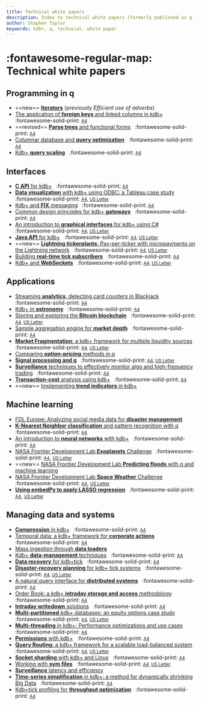 ```yaml
---
title: Technical white papers
description: Index to technical white papers (formerly published as q for Gods)
author: Stephen Taylor
keywords: kdb+, q, technical, white paper
---
```

# :fontawesome-regular-map: Technical white papers


## Programming in q

-   ==new== [**Iterators**](iterators/index.md) (previously _Efficient use of adverbs_)
-   [The application of **foreign keys** and linked columns in kdb+](foreign-keys.md) &nbsp; :fontawesome-solid-print: [<small>A4</small>](/download/wp/the_application_of_foreign_keys_and_linked_columns_in_kdb.pdf)
-   ==revised== [**Parse trees** and functional forms](parse-trees.md) &nbsp; :fontawesome-solid-print: [<small>A4</small>](/download/wp/parse_trees_and_functional_forms.pdf)
-   [Columnar database and **query optimization**](columnar-database/index.md) &nbsp; :fontawesome-solid-print: [<small>A4</small>](/download/wp/columnar_database_and_query_optimization.pdf)
-   [Kdb+ **query scaling**](query-scaling.md) &nbsp; :fontawesome-solid-print: [<small>A4</small>](/download/wp/kdb_query_scaling.pdf)


## Interfaces

-   [**C API** for kdb+](capi/index.md) &nbsp; :fontawesome-solid-print: [<small>A4</small>](/download/wp/c_api_for_kdb.pdf)
-   [**Data visualization** with kdb+ using ODBC: a Tableau case study](data-visualization/index.md) &nbsp; :fontawesome-solid-print: <small>[A4](/download/wp/data-visualization-a4.pdf), [US&nbsp;Letter](/download/wp/data-visualization-us.pdf)</small>
-   [Kdb+ and **FIX** messaging](fix-messaging.md) &nbsp; :fontawesome-solid-print: [<small>A4</small>](/download/wp/kdb_and_fix_messaging.pdf)
-   [Common design principles for kdb+ **gateways**](gateway-design/index.md) &nbsp; :fontawesome-solid-print: [<small>A4</small>](/download/wp/common_design_principles_for_kdb_gateways.pdf)
-   [An introduction to **graphical interfaces** for kdb+ using C#](gui/index.md) &nbsp; :fontawesome-solid-print: <small>[A4](/download/wp/csharp-gui-a4.pdf), [US&nbsp;Letter](/download/wp/csharp-gui-us.pdf)</small>
-   [**Java API** for kdb+](java-api/index.md) &nbsp; :fontawesome-solid-print: <small>[A4](/download/wp/java-api-a4.pdf), [US&nbsp;Letter](/download/wp/java-api-us.pdf)</small>
-   ==new== [**Lightning tickerplants**: Pay-per-ticker with micropayments on the Lightning network](lightning-tickerplants/index.md) &nbsp; :fontawesome-solid-print: <small>[A4](/download/wp/lightning-a4.pdf), [US&nbsp;Letter](/download/wp/lightning-us.pdf)</small>
-   [Building **real-time tick subscribers**](rt-tick/index.md) &nbsp; :fontawesome-solid-print: [<small>A4</small>](/download/wp/building_real_time_tick_subscribers.pdf)
-   [Kdb+ and **WebSockets**](websockets/index.md) &nbsp; :fontawesome-solid-print: <small>[A4](/download/wp/websockets-a4.pdf), [US&nbsp;Letter](/download/wp/websockets-us.pdf)</small>


## Applications

-   [Streaming **analytics**: detecting card counters in Blackjack](card-counters/index.md) &nbsp; :fontawesome-solid-print: [<small>A4</small>](/download/wp/card-counters-in-blackjack.pdf)
-   [Kdb+ in **astronomy**](astronomy.md) &nbsp; :fontawesome-solid-print: [<small>A4</small>](/download/wp/kdb_in_astronomy.pdf)
-   [Storing and exploring the **Bitcoin blockchain**](blockchain/index.md) &nbsp; :fontawesome-solid-print: <small>[A4](/download/wp/blockchain-a4.pdf), [US&nbsp;Letter](/download/wp/blockchain-us.pdf)</small>
-   [Sample aggregation engine for **market depth**](market-depth/index.md) &nbsp; :fontawesome-solid-print: [<small>A4</small>](/download/wp/sample_aggregation_engine_for_market_depth.pdf)
-   [**Market Fragmentation**: a kdb+ framework for multiple liquidity sources](market-fragmentation/index.md) &nbsp; :fontawesome-solid-print: <small>[A4](/download/wp/market-fragmentation-a4.pdf), [US&nbsp;Letter](/download/wp/market-fragmentation-us.pdf)</small>
-   [Comparing **option-pricing** methods in q](option-pricing/index.md)
-   [**Signal processing and q**](signal-processing/index.md) &nbsp; :fontawesome-solid-print: <small>[A4](/download/wp/signal-processing-a4.pdf), [US&nbsp;Letter](/download/wp/signal-processing-us.pdf)</small>
-   [**Surveillance** techniques to effectively monitor algo and high-frequency trading](surveillance/index.md) &nbsp; :fontawesome-solid-print: [<small>A4</small>](/download/wp/surveillance_techniques_to_effectively_monitor_algo_and_high_frequency_trading.pdf)
-   [**Transaction-cost** analysis using kdb+](transaction-cost.md) &nbsp; :fontawesome-solid-print: [<small>A4</small>](/download/wp/transaction_cost_analysis_using_kdb.pdf)
-   ==new== [Implementing **trend indicators** in kdb+](trend-indicators/index.md) 

## Machine learning

-   [FDL Europe: Analyzing social media data for **disaster management**](disaster-management/index.md) 
-   [**K-Nearest Neighbor classification** and pattern recognition with q](machine-learning/index.md) &nbsp; :fontawesome-solid-print: [<small>A4</small>](/download/wp/machine_learning_in_kdb.pdf)
-   [An introduction to **neural networks** with kdb+](neural-networks/index.md) &nbsp; :fontawesome-solid-print: <small>[A4](/download/wp/an_introduction_to_neural_networks_with_kdb.pdf)</small>
-   [NASA Frontier Development Lab **Exoplanets** Challenge](exoplanets/index.md) &nbsp; :fontawesome-solid-print: [<small>A4</small>](/download/wp/exoplanets-a4.pdf), [<small>US&nbsp;Letter</small>](/download/wp/exoplanets-us.pdf)
-   ==new== [NASA Frontier Development Lab **Predicting floods** with q and machine learning](disaster-floods/index.md)
-   [NASA Frontier Development Lab **Space Weather** Challenge](space-weather/index.md) &nbsp; :fontawesome-solid-print: [<small>A4</small>](/download/wp/space-weather-a4.pdf), [<small>US&nbsp;Letter</small>](/download/wp/space-weather-us.pdf)
-   [**Using embedPy to apply LASSO regression**](embedpy-lasso/index.md) &nbsp; :fontawesome-solid-print: [<small>A4</small>](/download/wp/embedpy-lasso-a4.pdf), [<small>US&nbsp;Letter</small>](/download/wp/embedpy-lasso-us.pdf)


## Managing data and systems

<!-- -   [Migrating a kdb+ HDB to **Amazon EC2**](../cloud/aws/index.md) &nbsp; :fontawesome-solid-print: <small>[A4](../cloud/aws/aws-ec2-a4.pdf), [US&nbsp;Letter](../cloud/aws/aws-ec2-us.pdf)</small> -->
<!-- -   ==new== [Serverless kdb+ on **AWS Lambda**](aws-lambda/index.md)  -->
-   [**Compression** in kdb+](compress/index.md) &nbsp; :fontawesome-solid-print: [<small>A4</small>](/download/wp/compression_in_kdb.pdf)
-   [Temporal data: a kdb+ framework for **corporate actions**](corporate-actions.md) &nbsp; :fontawesome-solid-print: [<small>A4</small>](/download/wp/temporal_data_a_kdb_framework_for_corporate_actions.pdf)
-   [Mass ingestion through **data loaders**](data-loaders/index.md) 
-   [Kdb+ **data-management** techniques](data-management.md) &nbsp; :fontawesome-solid-print: [<small>A4</small>](/download/wp/kdb_data_management_sample_customisation_techniques_with_amendments.pdf)
-   [**Data recovery** for kdb+tick](data-recovery.md) &nbsp; :fontawesome-solid-print: [<small>A4</small>](/download/wp/data_recovery_for_kdb_tick.pdf)
-   [**Disaster-recovery planning** for kdb+ tick systems](disaster-recovery/index.md) &nbsp; :fontawesome-solid-print: <small>[A4](/download/wp/disaster-recovery-a4.pdf), [US Letter](/download/wp/disaster-recovery-us.pdf) </small>
-   [A natural query interface for **distributed systems**](query-interface.md) &nbsp; :fontawesome-solid-print: [<small>A4</small>](/download/wp/a_natural_query_interface_for_distributed_systems.pdf)
-   [Order Book: a kdb+ **intraday storage and access** methodology](order-book.md) &nbsp; :fontawesome-solid-print: [<small>A4</small>](/download/wp/order_book_a_kdb_intraday_storage_and_access_methodology.pdf)
-   [**Intraday writedown** solutions](intraday-writedown/index.md) &nbsp; :fontawesome-solid-print: [<small>A4</small>](/download/wp/intraday_writedown_solutions.pdf)
-   [**Multi-partitioned** kdb+ databases: an equity options case study](multi-partitioned-dbs/index.md) &nbsp; :fontawesome-solid-print: <small>[A4](/download/wp/multi-partitioned-dbs-a4.pdf), [US Letter](/download/wp/multi-partitioned-dbs-us.pdf)</small>
-   [**Multi-threading** in kdb+: Performance optimizations and use cases](multi-thread/index.md) &nbsp; :fontawesome-solid-print: [<small>A4</small>](/download/wp/multi_threading_in_kdb_performance_optimisations_and_use_cases.pdf)
-   [**Permissions** with kdb+](permissions/index.md) &nbsp; :fontawesome-solid-print: [<small>A4</small>](/download/wp/permissions_with_kdb.pdf)
-   [**Query Routing**: a kdb+ framework for a scalable load-balanced system](query-routing/index.md) &nbsp; :fontawesome-solid-print: <small>[A4](/download/wp/query-routing-a4.pdf), [US&nbsp;Letter](/download/wp/query-routing-us.pdf)</small>
-   [**Socket sharding** with kdb+ and Linux](socket-sharding/index.md) &nbsp; :fontawesome-solid-print: [<small>A4</small>](/download/wp/socket-sharding.pdf)
-   [Working with **sym files**](symfiles.md) &nbsp; :fontawesome-solid-print: <small>[A4](/download/wp/symfiles-a4.pdf), [US&nbsp;Letter](/download/wp/symfiles-us.pdf)</small>
-   [**Surveillance** latency and efficiency](surveillance-latency/index.md)
-   [**Time-series simplification** in kdb+: a method for dynamically shrinking Big Data](ts-shrink/index.md) &nbsp; :fontawesome-solid-print: [<small>A4</small>](/download/wp/time_series_simplification_in_kdb_a_method_for_dynamically_shrinking_big_data.pdf)
-   [Kdb+tick profiling for **throughput optimization**](tick-profiling.md) &nbsp; :fontawesome-solid-print: [<small>A4</small>](/download/wp/kdbtick_profiling_for_throughput_optimization.pdf)
